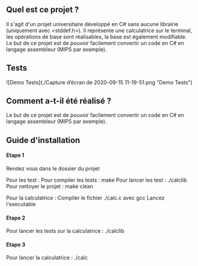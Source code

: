 ## Quel est ce projet ?
Il s'agit d'un projet universitaire développé en C# sans aucune librairie (uniquement avec <stddef.h>). Il représente une calculatrice sur le terminal, les opérations de base sont réalisables, la base est également modifiable. Le but de ce projet est de pouvoir facilement convertir un code en C# en langage assembleur (MIPS par exemple).

## Tests

![Demo Tests](./Capture d’écran de 2020-09-15 11-19-51.png "Demo Tests")


## Comment a-t-il été réalisé ?

Le but de ce projet est de pouvoir facilement convertir un code en C# en langage assembleur (MIPS par exemple).

## Guide d'installation

#### Etape 1
Rendez vous dans le dossier du projet

Pour les test :
Pour compiler les tests : make
Pour lancer les test : ./calclib
Pour nettoyer le projet : make clean

Pour la calculatrice :
Compiler le fichier ./calc.c avec gcc
Lancez l'executable 

#### Etape 2
Pour lancer les tests sur la calculatrice : ./calclib

#### Etape 3
Pour lancer la calculatrice : ./calc
